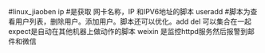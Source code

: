 #linux_jiaoben
ip #是获取 网卡名称，IP 和IPV6地址的脚本
useradd #脚本为查看用户列表，删除用户。添加用户。脚本还可以优化。add del 可以集合在一起
expect是自动在其他机器上做动作的脚本
weixin 是监控httpd服务然后报警到邮件和微信
